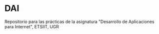 # DAI
 Repositorio para las prácticas de la asignatura "Desarrollo de Aplicaciones para Internet", ETSIIT, UGR
